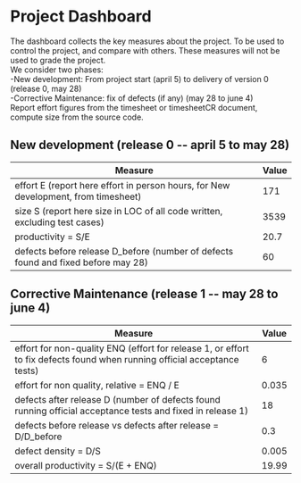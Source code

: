 # Project Dashboard

The dashboard collects the key measures about the project.
To be used to control the project, and compare with others. These measures will not be used to grade the project. <br>
We consider two phases: <br>
-New development: From project start (april 5) to delivery of version 0 (release 0, may 28) <br>
-Corrective Maintenance: fix of defects (if any)  (may 28 to june 4)   <br>
Report effort figures from the timesheet or timesheetCR document, compute size from the source code.

## New development (release 0  -- april 5 to may 28)
| Measure| Value |
|---|---|
|effort E (report here effort in person hours, for New development, from timesheet)  |171|
|size S (report here size in LOC of all code written, excluding test cases)  |3539|
|productivity = S/E |20.7|
|defects before release D_before (number of defects found and fixed before may 28) |60|




## Corrective Maintenance (release 1 -- may 28 to june 4)

| Measure | Value|
|---|---|
| effort for non-quality ENQ (effort for release 1, or effort to fix defects found when running official acceptance tests) |6|
| effort for non quality, relative = ENQ / E |0.035|
|defects after release D (number of defects found running official acceptance tests and  fixed in release 1) |18|
| defects before release vs defects after release = D/D_before |0.3|
|defect density = D/S|0.005|
|overall productivity = S/(E + ENQ)|19.99|
